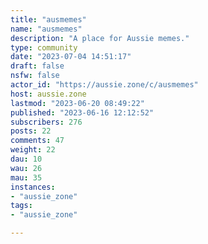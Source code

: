 ```yaml
---
title: "ausmemes" 
name: "ausmemes"
description: "A place for Aussie memes."
type: community
date: "2023-07-04 14:51:17"
draft: false
nsfw: false
actor_id: "https://aussie.zone/c/ausmemes"
host: aussie.zone
lastmod: "2023-06-20 08:49:22"
published: "2023-06-16 12:12:52"
subscribers: 276
posts: 22
comments: 47
weight: 22
dau: 10
wau: 26
mau: 35
instances:
- "aussie_zone"
tags: 
- "aussie_zone"

---
```


